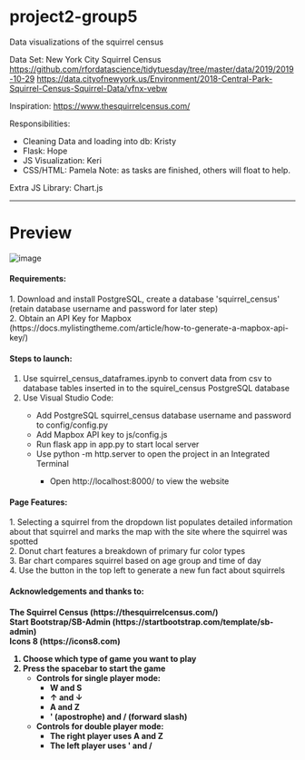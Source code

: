 # project2-group5
Data visualizations of the squirrel census

Data Set: New York City Squirrel Census
https://github.com/rfordatascience/tidytuesday/tree/master/data/2019/2019-10-29
https://data.cityofnewyork.us/Environment/2018-Central-Park-Squirrel-Census-Squirrel-Data/vfnx-vebw

Inspiration:
https://www.thesquirrelcensus.com/

Responsibilities:
* Cleaning Data and loading into db: Kristy
* Flask: Hope
* JS Visualization: Keri
* CSS/HTML: Pamela
Note: as tasks are finished, others will float to help.

Extra JS Library: Chart.js



<hr>

<h1>Preview</h1>

![image](https://user-images.githubusercontent.com/73491575/115639418-86095800-a2e2-11eb-8170-fe8f82f5e772.png)



<h4>Requirements:</h4>
  1. Download and install PostgreSQL, create a database 'squirrel_census' (retain database username and password for later step)<br>
  2. Obtain an API Key for Mapbox (https://docs.mylistingtheme.com/article/how-to-generate-a-mapbox-api-key/)
  
<h4>Steps to launch:</h4>
  <ol>
  	<li>Use squirrel_census_dataframes.ipynb to convert data from csv to database tables inserted in to the squirel_census PostgreSQL database</li>
  	<li>Use Visual Studio Code:</li>
  	  <ul>	
	     <li>Add PostgreSQL squirrel_census database username and password to config/config.py</li>
	     <li>Add Mapbox API key to js/config.js</li>
	     <li>Run flask app in app.py to start local server</li>
	     <li>Use python -m http.server to open the project in an Integrated Terminal</li>
	  <ul/>
	<li>Open http://localhost:8000/ to view the website</li>
  </ol>

  
<h4>Page Features:</h4>
  1. Selecting a squirrel from the dropdown list populates detailed information about that squirrel and marks the map with the site where the squirrel was spotted<br>
  2. Donut chart features a breakdown of primary fur color types<br>
  3. Bar chart compares squirrel based on age group and time of day<br>
  4. Use the button in the top left to generate a new fun fact about squirrels
 
<h4>Acknowledgements and thanks to:<h4>
 	The Squirrel Census (https://thesquirrelcensus.com/)<br>
	Start Bootstrap/SB-Admin (https://startbootstrap.com/template/sb-admin)<br>
	Icons 8 (https://icons8.com)

  <ol>
    <li>Choose which type of game you want to play</li>
    <li>Press the spacebar to start the game
        <ul>
            <li>Controls for single player mode:
                <ul>
                    <li>W and S</li>
                    <li>&uarr; and &darr;</li>
                    <li>A and Z</li>
                    <li>' (apostrophe) and / (forward slash)</li>
                </ul>
            </li>
            <li>Controls for double player mode:
                <ul>
                    <li>The right player uses A and Z</li>
                    <li>The left player uses ' and /</li>
                </ul>
            </li>
        </ul>
    </li>
</ol
